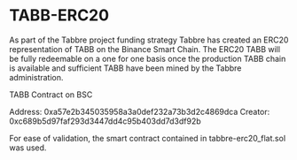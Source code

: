 # TABB-ERC20


As part of the Tabbre project funding strategy Tabbre has created an ERC20 representation of TABB on the Binance Smart Chain.
The ERC20 TABB will be fully redeemable on a one for one basis once the production TABB chain is available and sufficient TABB have been mined by the Tabbre administration.

TABB Contract on BSC

Address: 0xa57e2b345035958a3a0def232a73b3d2c4869dca
Creator: 0xc689b5d97faf293d3447dd4c95b403dd7d3df92b

For ease of validation, the  smart contract contained in tabbre-erc20_flat.sol was used.


